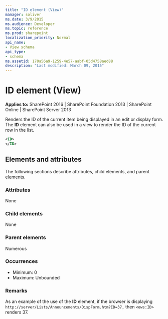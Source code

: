 ```yaml
---
title: "ID element (View)"
manager: soliver
ms.date: 3/9/2015
ms.audience: Developer
ms.topic: reference
ms.prod: sharepoint
localization_priority: Normal
api_name:
- View schema
api_type:
- schema
ms.assetid: 170a56a9-1259-4e57-aabf-05d4758aed88
description: "Last modified: March 09, 2015"
---
```


# ID element (View)

**Applies to:** SharePoint 2016 | SharePoint Foundation 2013 | SharePoint Online | SharePoint Server 2013
  
Renders the ID of the current item being displayed in an edit or display form. The **ID** element can also be used in a view to render the ID of the current row in the list. 
  
```XML
<ID>
</ID>
```

## Elements and attributes

The following sections describe attributes, child elements, and parent elements.

### Attributes

None
   
### Child elements

None
   
### Parent elements

Numerous 
   
### Occurrences

- Minimum: 0
- Maximum: Unbounded 
   
### Remarks

As an example of the use of the **ID** element, if the browser is displaying `http://server/Lists/Announcements/DispForm.htm?ID=37,` then `<ows:ID>` renders 37. 
  

